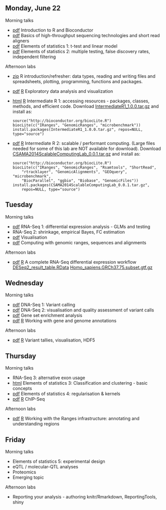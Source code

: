 ## Monday, June 22

Morning talks

- [pdf](1_Monday/lectures/140623-morgan-introduction.pdf) Introduction
  to R and Bioconductor
- [pdf](1_Monday/lectures/HTS_intro__Anders.pdf) Basics of
  high-throughput sequencing technologies and short read aligners
- [pdf](1_Monday/lectures/140623-gentleman-statistics-intro.pdf)
  Elements of statistics 1: t-test and linear model
- [pdf](1_Monday/lectures/140623-brixen-huber-multtestindepfilt.pdf)
  Elements of statistics 2: multiple testing, false discovery rates,
  independent filtering

Afternoon labs

- [zip](1_Monday/labs/R-Basics.zip) R introduction/refresher: data
  types, reading and writing files and spreadsheets, plotting,
  programming, functions and packages.
- [pdf](1_Monday/labs/vizlab14.pdf) [R](1_Monday/labs/vizlab14.R)
  Exploratory data analysis and visualization
- [html](1_Monday/labs/IntermediateR.html)
  [R](1_Monday/labs/IntermediateR.R) Intermediate R 1: accessing
  resources - packages, classes, methods, and efficient code. Download
  [IntermediateR1_1.0.0.tar.gz](1_Monday/labs/IntermediateR1_1.0.0.tar.gz)
  and install as:

      source("http://bioconductor.org/biocLite.R")
      biocLite(c("IRanges", "GenomicRanges", "microbenchmark"))
      install.packages(IntermediateR1_1.0.0.tar.gz", repos=NULL, type="source")
    
- [pdf](1_Monday/labs/ScalableComputing.pdf)
  [R](1_Monday/labs/ScalableComputing.pdf) Intermediate R 2: scalable
  / performant computing. (Large files needed for some of this lab are
  NOT available for download). Download
  [CSAMA2014ScalableComputingLab_0.0.1.tar.gz](1_Monday/labs/CSAMA2014ScalableComputingLab_0.0.1.tar.gz)
  and install as:

      source("http://bioconductor.org/biocLite.R")
      biocLite(c("IRanges", "GenomicRanges", "Rsamtools", "ShortRead", 
          "rtracklayer", "GenomicAlignments", "GEOquery", "microbenchmark",
          "BiocParallel", "ggbio", "Biobase", "GenomicFiles"))
      install.packages(CSAMA2014ScalableComputingLab_0.0.1.tar.gz",
          repos=NULL, type="source")

## Tuesday

Morning talks

- [pdf](2_Tuesday/lectures/DESeq2-Anders.pdf) RNA-Seq 1: differential
  expression analysis - GLMs and testing
- RNA-Seq 2: shrinkage, empirical Bayes, FC estimation
- [pdf](2_Tuesday/lectures/Visualization_in_Statistical_Genomics-Carey.pdf)
  Visualisation
- [pdf](2_Tuesday/lectures/Ranges_Sequences_and_Alignments-Lawrence.pdf)
  Computing with genomic ranges, sequences and alignments

Afternoon labs

- [pdf]() [R](2_Tuesday/labs/RNA-Seq-Analysis-Lab.R) A complete
  RNA-Seq differential expression workflow
  [DESeq2_result_table.RData](2_Tuesday/labs/DESeq2_result_table.RData)
  [Homo_sapiens.GRCh37.75.subset.gtf.gz](2_Tuesday/labs/Homo_sapiens.GRCh37.75.subset.gtf.gz)

## Wednesday

Morning talks

- [pdf](3_Wednesday/lectures/VariantCallingLecture.pdf) DNA-Seq 1:
  Variant calling
- [pdf](3_Wednesday/lectures/CSAMA2014.variant.visualisation.and.qc.pdf)
  DNA-Seq 2: visualisation and quality assessment of variant calls
- [pdf](3_Wednesday/lectures/GSEA2014.pdf) Gene set enrichment analysis
- [pdf](3_Wednesday/lectures/Annotation_slides.pdf)
  [R](3_Wednesday/lectures/Annotation_slides_script.R) Working with
  gene and genome annotations

Afternoon labs

- [pdf](3_Wednesday/labs/Tutorial.pdf)
  [R](3_Wednesday/labs/Tutorial.R) Variant tallies, visualisation,
  HDF5

## Thursday

Morning talks

- RNA-Seq 3: alternative exon usage
- [html](4_Thursday/lectures/thursClust.html) Elements of statistics
  3: Classification and clustering - basic concepts
- [pdf](4_Thursday/lectures/140626-brixen-machinelearn-huber.pdf)
  Elements of statistics 4: regularisation & kernels
- [pdf](4_Thursday/lectures/ChIPSeq_slides.pdf)
  [R](4_Thursday/lectures/ChIPSeq_slides_script.R) ChIP-Seq

Afternoon labs

- [pdf](4_Thursday/labs/Annotation_lab.pdf)
  [R](4_Thursday/labs/Annotation_lab.R) Working with the Ranges
  infrastructure: annotating and understanding regions

## Friday

Morning talks

- Elements of statistics 5: experimental design
- eQTL / molecular-QTL analyses
- Proteomics
- Emerging topic

Afternoon labs

- Reporting your analysis - authoring knitr/Rmarkdown, ReportingTools, shiny
